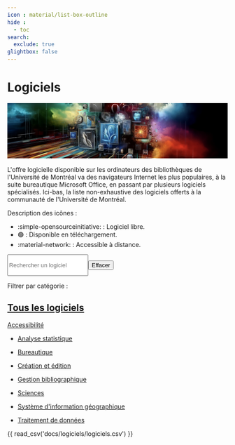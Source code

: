 ```yaml
---
icon : material/list-box-outline
hide : 
  - toc
search:
  exclude: true
glightbox: false
---
```


# Logiciels 

![](../numerique/images/logiciels.jpg)

L'offre logicielle disponible sur les ordinateurs des bibliothèques de l'Université de Montréal va des navigateurs Internet les plus populaires, à la suite bureautique Microsoft Office, en passant par plusieurs logiciels spécialisés. Ici-bas, la liste non-exhaustive des logiciels offerts à la communauté de l'Université de Montréal.

Description des icônes :

- :simple-opensourceinitiative: : Logiciel libre.
- :green_circle: : Disponible en téléchargement.
- :material-network: : Accessible à distance.

<div style="display:flex">
  <input class="input-search"
    id="search"
    type="text"
    placeholder="Rechercher un logiciel"
    _="on keyup
      if the event's key is 'Escape'
        set my value to ''
        trigger keyup
      else
        show <tr/> in next <tbody/> when its textContent.toLowerCase() contains my value.toLowerCase()" />

  <button class="btn-clear md-button md-button--primary"
    _="on click set #search.value to '' then trigger keyup on #search">Effacer</button>

  
</div>

Filtrer par catégorie : 
<div style="">

  <a href="#" class=""
  _="on click
    event.preventDefault()
    set #search.value to '' then trigger keyup on #search">Tous les logiciels</a>
-
  <a href="#" class=""
   _="on click
    event.preventDefault()
    set #search.value to 'Accessibilité' then trigger keyup on #search">Accessibilité</a>

-
  <a href="#" class=""
    _="on click
    event.preventDefault()
    set #search.value to 'Analyse statistique' then trigger keyup on #search">Analyse statistique</a>

-
  <a href="#" class=""
   _="on click
    event.preventDefault()
    set #search.value to 'Bureautique' then trigger keyup on #search">Bureautique</a>

-
  <a href="#" class=""
    _="on click
    event.preventDefault()
    set #search.value to 'Création et édition' then trigger keyup on #search">Création et édition</a>

-
  <a href="#" class=""
   _="on click
    event.preventDefault()
    set #search.value to 'Gestion bibliographique' then trigger keyup on #search">Gestion bibliographique</a>

-
  <a href="#" class=""
    _="on click
    event.preventDefault()
    set #search.value to 'Sciences' then trigger keyup on #search">Sciences</a>

-
  <a href="#" class=""
    _="on click
    event.preventDefault()
    set #search.value to 'Système dʼinformation géographique' then trigger keyup on #search">Système d'information géographique</a>

-
  <a href="#" class=""
    _="on click
    event.preventDefault()
    set #search.value to 'Traitement de données' then trigger keyup on #search">Traitement de données</a>





</div>

{{ read_csv('docs/logiciels/logiciels.csv') }}

<script src="https://unpkg.com/tablesort@5.3.0/dist/tablesort.min.js"></script>
<script>
  var tables = document.querySelectorAll("article table")
  new Tablesort(tables.item(tables.length - 1));
</script>